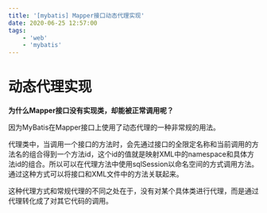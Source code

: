 ```yaml
---
title: '[mybatis] Mapper接口动态代理实现'
date: 2020-06-25 12:57:00
tags:
    - 'web'
    - 'mybatis'
---
```


# 动态代理实现

**为什么Mapper接口没有实现类，却能被正常调用呢？**

因为MyBatis在Mapper接口上使用了动态代理的一种非常规的用法。

代理类中，当调用一个接口的方法时，会先通过接口的全限定名称和当前调用的方法名的组合得到一个方法id，这个id的值就是映射XML中的namespace和具体方法id的组合。所以可以在代理方法中使用sqlSession以命名空间的方式调用方法。通过这种方式可以将接口和XML文件中的方法关联起来。

这种代理方式和常规代理的不同之处在于，没有对某个具体类进行代理，而是通过代理转化成了对其它代码的调用。
